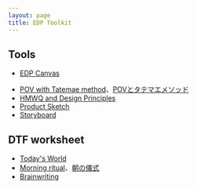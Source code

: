 ```yaml
---
layout: page
title: EDP Toolkit
---
```


## Tools

- [EDP Canvas](edp-canvas.pdf)

<!-- 2. Customer Forces Canvas
 !-- 3. Tatemaed POV Sheet
 !-- 4. HMW Variations
 !-- 5. SIPOC
 !-- 6. Story Pines Template
 !-- 7. User Test Script -->

- [POV with Tatemae method](tatemae.pdf)、[POVとタテマエメソッド](tatemae_ja.pdf)
- [HMWQ and Design Principles](hmwq-design-principles.pdf)
- [Product Sketch](product-sketch.pdf)
- [Storyboard](usage_scenario.pdf)

## DTF worksheet

- [Today's World](todays-world.pdf)
- [Morning ritual](morning-ritual.pdf)、[朝の儀式](morning-ritual_ja.pdf)
- [Brainwriting](brainwriting.pdf)
